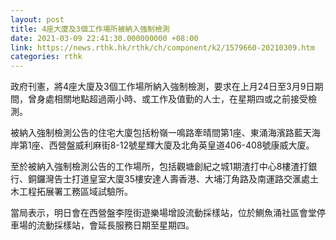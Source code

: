 ```yaml
---
layout: post
title: 4座大廈及3個工作場所被納入強制檢測
date: 2021-03-09 22:41:30.000000000 +08:00
link: https://news.rthk.hk/rthk/ch/component/k2/1579660-20210309.htm
categories: rthk
---
```


政府刊憲，將4座大廈及3個工作場所納入強制檢測，要求在上月24日至3月9日期間，曾身處相關地點超過兩小時、或工作及值勤的人士，在星期四或之前接受檢測。

被納入強制檢測公告的住宅大廈包括粉嶺一鳴路牽晴間第1座、東涌海濱路藍天海岸第1座、西營盤威利麻街8-12號星輝大廈及北角英皇道406-408號康威大廈。

至於被納入強制檢測公告的工作場所，包括觀塘創紀之城1期渣打中心8樓渣打銀行、銅鑼灣告士打道皇室大廈35樓安達人壽香港、大埔汀角路及南運路交滙處土木工程拓展署工務區域試驗所。

當局表示，明日會在西營盤李陞街遊樂場增設流動採樣站，位於鰂魚涌社區會堂停車場的流動採樣站，會延長服務日期至星期四。
